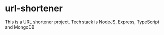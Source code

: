 # url-shortener
This is a URL shortener project. Tech stack is NodeJS, Express, TypeScript and MongoDB
